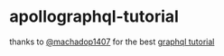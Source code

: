# apollographql-tutorial

thanks to <a href="https://github.com/machadop1407" target="_blank">@machadop1407</a> for the best <a href="https://www.youtube.com/watch?v=16bHGKe1QqY" target="_blank">graphql tutorial</a>
